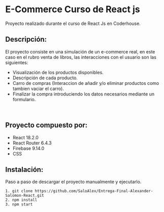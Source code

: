 # E-Commerce Curso de React js 

Proyecto realizado durante el curso de React Js en Coderhouse.

## Descripción:

El proyecto consiste en una simulación de un e-commerce real, en este caso en el rubro venta de libros, las interacciones con el usuario son las siguientes:

* Visualización de los productos disponibles.
* Descripción de cada producto.
* Carro de compras (Interaccion de añadir y/o eliminar productos como tambien vaciar el carro).
* Finalizar la compra introduciendo los datos necesarios mediante un formulario.

<br>

## Proyecto compuesto por: 

* React 18.2.0
* React Router 6.4.3
* Firebase 9.14.0
* CSS


## Instalación:

Paso a paso de descargar el proyecto manualmente y ejecutarlo. 

```
1. git clone https://github.com/SaloAlex/Entrega-Final-Alexander-Salomon-React.git
2. npm install
3. npm start
```

